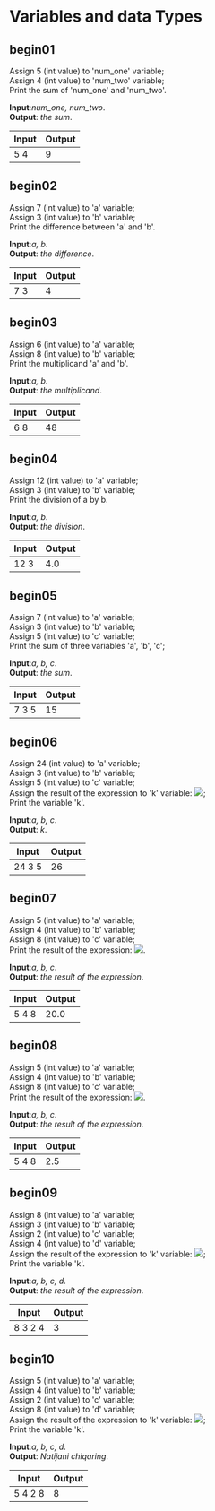 # Variables and data Types

## begin01

Assign 5 (int value) to 'num_one' variable;\
Assign 4 (int value) to 'num_two' variable;\
Print the sum of 'num_one' and 'num_two'.

**Input**:*num_one, num_two*.\
**Output**: *the sum*.

|   **Input**   |   **Output**    |
|---------------|-----------------|
|5  4           |9                |

## begin02

Assign 7 (int value) to 'a' variable;\
Assign 3 (int value) to 'b' variable;\
Print the difference between 'a' and 'b'.

**Input**:*a, b*.\
**Output**: *the difference*.

|   **Input**   |   **Output**    |
|---------------|-----------------|
|7  3           |4                |

## begin03

Assign 6 (int value) to 'a' variable;\
Assign 8 (int value) to 'b' variable;\
Print the multiplicand 'a' and 'b'.

**Input**:*a, b*.\
**Output**: *the multiplicand*.

|   **Input**   |   **Output**    |
|---------------|-----------------|
|6  8           |48               |

## begin04

Assign 12 (int value) to 'a' variable;\
Assign 3 (int value) to 'b' variable;\
Print the division of a by b.

**Input**:*a, b*.\
**Output**: *the division*.

|   **Input**   |   **Output**    |
|---------------|-----------------|
|12  3          |4.0              |

## begin05

Assign 7 (int value) to 'a' variable;\
Assign 3 (int value) to 'b' variable;\
Assign 5 (int value) to 'c' variable;\
Print the sum of three variables 'a', 'b', 'c';

**Input**:*a, b, c*.\
**Output**: *the sum*.

|   **Input**   |   **Output**    |
|---------------|-----------------|
|7  3  5        |15               |



## begin06
Assign 24 (int value) to 'a' variable;\
Assign 3 (int value) to 'b' variable;\
Assign 5 (int value) to 'c' variable;\
Assign the result of the expression to 'k' variable: <img src="https://latex.codecogs.com/gif.latex?\(k=a-b+c)" />;\
Print the variable 'k'.

**Input**:*a, b, c*.\
**Output**: *k*.

|   **Input**   |   **Output**     |
|---------------|------------------|
|24  3  5       |26                |

## begin07
Assign 5 (int value) to 'a' variable;\
Assign 4 (int value) to 'b' variable;\
Assign 8 (int value) to 'c' variable;\
Print the result of the expression: <img src="https://latex.codecogs.com/gif.latex?\(\frac{2a}{b})c" />.

**Input**:*a, b, c*.\
**Output**: *the result of the expression*.

|   **Input**   |   **Output**     |
|---------------|------------------|
|5  4  8        |20.0              |

## begin08
Assign 5 (int value) to 'a' variable;\
Assign 4 (int value) to 'b' variable;\
Assign 8 (int value) to 'c' variable;\
Print the result of the expression: <img src="https://latex.codecogs.com/gif.latex?\frac{ab}{c}" />.

**Input**:*a, b, c*.\
**Output**: *the result of the expression*.

|   **Input**   |   **Output**     |
|---------------|------------------|
|5  4  8        |2.5               |

## begin09
Assign 8 (int value) to 'a' variable;\
Assign 3 (int value) to 'b' variable;\
Assign 2 (int value) to 'c' variable;\
Assign 4 (int value) to 'd' variable;\
Assign the result of the expression to 'k' variable: <img src="https://latex.codecogs.com/gif.latex?\(k=a+b-cd)" />;\
Print the variable 'k'.

**Input**:*a, b, c, d*.\
**Output**: *the result of the expression*.

|   **Input**   |   **Output**     |
|---------------|------------------|
|8 3 2 4        |3                 |

## begin10
Assign 5 (int value) to 'a' variable;\
Assign 4 (int value) to 'b' variable;\
Assign 2 (int value) to 'c' variable;\
Assign 8 (int value) to 'd' variable;\
Assign the result of the expression to 'k' variable: <img src="https://latex.codecogs.com/gif.latex?\(k=2(ab-cd))" />;\
Print the variable 'k'.

**Input**:*a, b, c, d*.\
**Output**: *Natijani chiqaring*.

|   **Input**   |   **Output**     |
|---------------|------------------|
|5 4 2 8        |8                 |